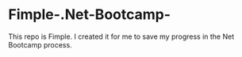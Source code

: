 # Fimple-.Net-Bootcamp-
This repo is Fimple. I created it for me to save my progress in the Net Bootcamp process. 
